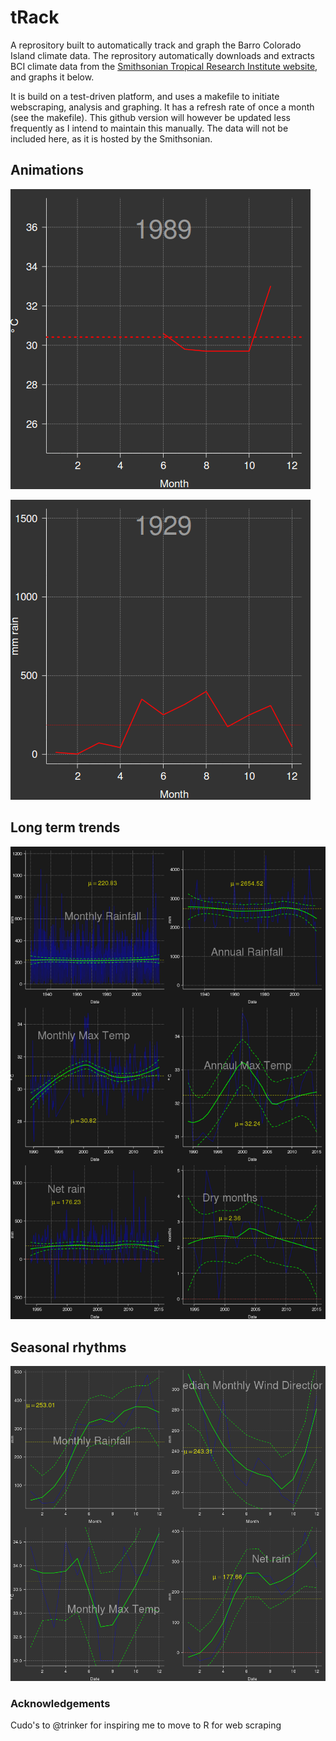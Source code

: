 # tRack

A reprository built to automatically track and graph the Barro Colorado Island climate data. The reprository automatically downloads and extracts BCI climate data from the [Smithsonian Tropical Research Institute website](http://biogeodb.stri.si.edu/physical_monitoring/research/barrocolorado), and graphs it below.

It is build on a test-driven platform, and uses a makefile to initiate webscraping, analysis and graphing. It has a refresh rate of once a month (see the makefile). This github version will however be updated less frequently as I intend to maintain this manually. The data will not be included here, as it is hosted by the Smithsonian.

## Animations
![bci climate](figures/BCItemperature.gif)

![bci climate](figures/BCIrain.gif)


## Long term trends

![bci climate](figures/BCIclimate.png)

## Seasonal rhythms 

![bci climate](figures/BCIseasons.png)


### Acknowledgements
Cudo's to @trinker for inspiring me to move to R for web scraping
